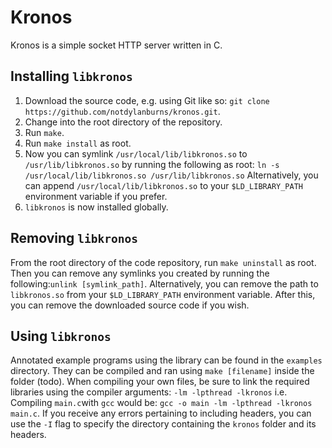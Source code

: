 # Kronos
Kronos is a simple socket HTTP server written in C.

## Installing `libkronos`

1) Download the source code, e.g. using Git like so: 
`git clone https://github.com/notdylanburns/kronos.git`.
2) Change into the root directory of the repository.
3) Run `make`.
4) Run `make install` as root.
5) Now you can symlink `/usr/local/lib/libkronos.so` to `/usr/lib/libkronos.so` by running the following as root:
`ln -s /usr/local/lib/libkronos.so /usr/lib/libkronos.so`
Alternatively, you can append `/usr/local/lib/libkronos.so` to your `$LD_LIBRARY_PATH` environment variable if you prefer.
6) `libkronos` is now installed globally.

## Removing `libkronos`

From the root directory of the code repository, run `make uninstall` as root. Then you can remove any symlinks you created by running the following:`unlink [symlink_path]`. Alternatively, you can remove the path to `libkronos.so` from your `$LD_LIBRARY_PATH` environment variable. After this, you can remove the downloaded source code if you wish.

## Using `libkronos`

Annotated example programs using the library can be found in the `examples` directory. They can be compiled and ran using `make [filename]` inside the folder (todo). When compiling your own files, be sure to link the required libraries using the compiler arguments:
 `-lm -lpthread -lkronos`
 i.e. Compiling `main.c`with `gcc` would be: 
 `gcc -o main -lm -lpthread -lkronos main.c`.
If you receive any errors pertaining to including headers, you can use the `-I` flag to specify the directory containing the `kronos` folder and its headers. 
